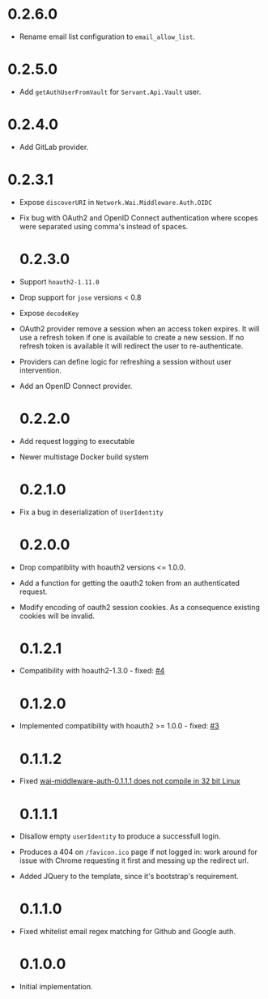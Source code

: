 # 0.2.6.0

- Rename email list configuration to `email_allow_list`.

# 0.2.5.0

- Add `getAuthUserFromVault` for `Servant.Api.Vault` user.

# 0.2.4.0

- Add GitLab provider.

# 0.2.3.1

- Expose `discoverURI` in `Network.Wai.Middleware.Auth.OIDC`
- Fix bug with OAuth2 and OpenID Connect authentication where scopes were
  separated using comma's instead of spaces.

  # 0.2.3.0

- Support `hoauth2-1.11.0`
- Drop support for `jose` versions < 0.8
- Expose `decodeKey`
- OAuth2 provider remove a session when an access token expires. It will use a
  refresh token if one is available to create a new session. If no refresh token
  is available it will redirect the user to re-authenticate.
- Providers can define logic for refreshing a session without user intervention.
- Add an OpenID Connect provider.

  # 0.2.2.0

- Add request logging to executable
- Newer multistage Docker build system

  # 0.2.1.0

- Fix a bug in deserialization of `UserIdentity`

  # 0.2.0.0

- Drop compatiblity with hoauth2 versions <= 1.0.0.
- Add a function for getting the oauth2 token from an authenticated request.
- Modify encoding of oauth2 session cookies. As a consequence existing cookies will be invalid.

  # 0.1.2.1

- Compatibility with hoauth2-1.3.0 - fixed: [#4](https://github.com/fpco/wai-middleware-auth/issues/4)

  # 0.1.2.0

- Implemented compatibility with hoauth2 >= 1.0.0 - fixed: [#3](https://github.com/fpco/wai-middleware-auth/issues/3)

  # 0.1.1.2

- Fixed [wai-middleware-auth-0.1.1.1 does not compile in 32 bit Linux](https://github.com/fpco/wai-middleware-auth/issues/2)

  # 0.1.1.1

- Disallow empty `userIdentity` to produce a successfull login.
- Produces a 404 on `/favicon.ico` page if not logged in: work around for issue
  with Chrome requesting it first and messing up the redirect url.
- Added JQuery to the template, since it's bootstrap's requirement.

  # 0.1.1.0

- Fixed whitelist email regex matching for Github and Google auth.

  # 0.1.0.0

- Initial implementation.

